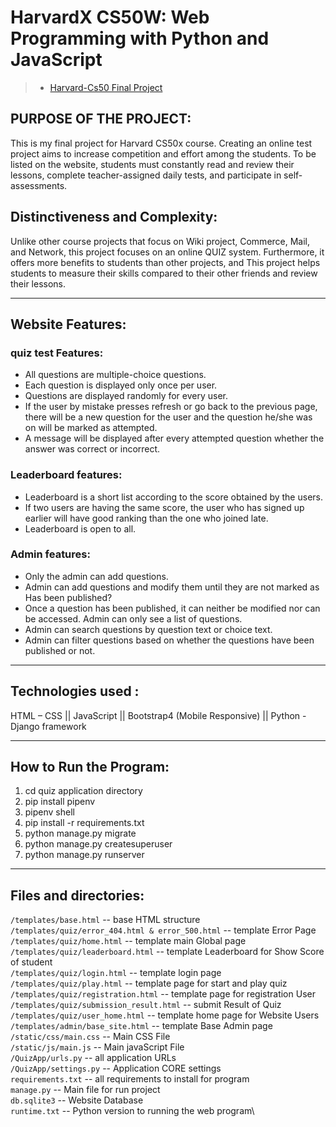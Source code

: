 # HarvardX CS50W: Web Programming with Python and JavaScript
> - [Harvard-Cs50 Final Project](https://cs50.harvard.edu/web/2020/)

## PURPOSE OF THE PROJECT:
This is my final project for Harvard CS50x course.
Creating an online test project aims to increase competition and effort among the students. To be listed on the website, students must constantly read and review their lessons, complete teacher-assigned daily tests, and participate in self-assessments.

## Distinctiveness and Complexity:
Unlike other course projects that focus on Wiki project, Commerce, Mail, and Network, this project focuses on an online QUIZ system. Furthermore, it offers more benefits to students than other projects, and This project helps students to measure their skills compared to their other friends and review their lessons.
__________________________________________________________________________________________________________________________
## Website Features:

### quiz test Features:
-	All questions are multiple-choice questions.
-	Each question is displayed only once per user.
-	Questions are displayed randomly for every user.
-	If the user by mistake presses refresh or go back to the previous page, there will be a new question for the user and the question he/she was on will be marked as   attempted.
-	A message will be displayed after every attempted question whether the answer was correct or incorrect.

### Leaderboard features:
-	Leaderboard is a short list according to the score obtained by the users.
-	If two users are having the same score, the user who has signed up earlier will have good ranking than the one who joined late.
-	Leaderboard is open to all.

### Admin features:
-	Only the admin can add questions.
-	Admin can add questions and modify them until they are not marked as Has been published?
-	Once a question has been published, it can neither be modified nor can be accessed. Admin can only see a list of questions.
-	Admin can search questions by question text or choice text.
-	Admin can filter questions based on whether the questions have been published or not.
__________________________________________________________________________________________________________________________
## Technologies used : 
HTML – CSS || JavaScript || Bootstrap4 (Mobile Responsive) || Python - Django framework
__________________________________________________________________________________________________________________________
## How to Run the Program:
1.	cd quiz application directory
2.	pip install pipenv
3.	pipenv shell
4.	pip install -r requirements.txt
5.	python manage.py migrate
6.	python manage.py createsuperuser
7.	python manage.py runserver
__________________________________________________________________________________________________________________________
## Files and directories:

```/templates/base.html```   --   base HTML structure\
```/templates/quiz/error_404.html & error_500.html```   --   template Error Page\
```/templates/quiz/home.html```   --   template main Global page\
```/templates/quiz/leaderboard.html```   --   template Leaderboard for Show Score of student\
```/templates/quiz/login.html```   --  template login page\
```/templates/quiz/play.html```   --   template page for start and play quiz\
```/templates/quiz/registration.html```   --   template page for registration User\
```/templates/quiz/submission_result.html```   --   submit Result of Quiz\
```/templates/quiz/user_home.html```   --   template home page for Website Users\
```/templates/admin/base_site.html```   --   template Base Admin page\
```/static/css/main.css```   --   Main CSS File\
```/static/js/main.js```   --   Main javaScript File\
```/QuizApp/urls.py```   --   all application URLs\
```/QuizApp/settings.py```   --   Application CORE settings\
```requirements.txt```  --  all requirements to install for program\
```manage.py```   --   Main file for run project\
```db.sqlite3```   --   Website Database\
```runtime.txt```   --   Python version to running the web program\
